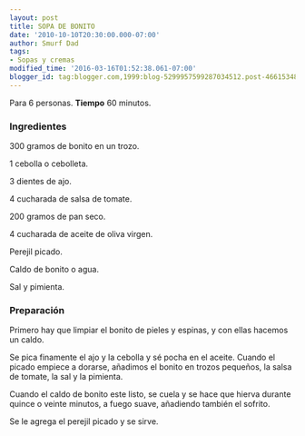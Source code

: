 ```yaml
---
layout: post
title: SOPA DE BONITO
date: '2010-10-10T20:30:00.000-07:00'
author: Smurf Dad
tags:
- Sopas y cremas
modified_time: '2016-03-16T01:52:38.061-07:00'
blogger_id: tag:blogger.com,1999:blog-5299957599287034512.post-4661534827374400378
---
```


Para 6 personas.
<b>Tiempo</b> 60 minutos.

<h3>Ingredientes</h3>

300 gramos de bonito en un trozo.

1 cebolla o cebolleta.

3 dientes de ajo.

4 cucharada de salsa de tomate.

200 gramos de pan seco.

4 cucharada de aceite de oliva virgen.

Perejil picado.

Caldo de bonito o agua.

Sal y pimienta.

<h3>Preparación</h3>

Primero hay que limpiar el bonito de pieles y espinas, y con ellas hacemos un caldo.

Se pica finamente el ajo y la cebolla y sé pocha en el aceite. Cuando el picado empiece a dorarse, añadimos el bonito en trozos pequeños, la salsa de tomate, la sal y la pimienta.

Cuando el caldo de bonito este listo, se cuela y se hace que hierva durante quince o veinte minutos, a fuego suave, añadiendo también el sofrito.

Se le agrega el perejil picado y se sirve.

